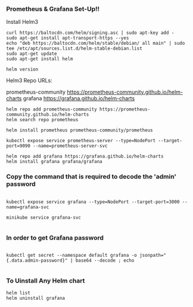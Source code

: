 ### Prometheus & Grafana Set-Up!!

Install Helm3 <br>
```
curl https://baltocdn.com/helm/signing.asc | sudo apt-key add -
sudo apt-get install apt-transport-https --yes
echo "deb https://baltocdn.com/helm/stable/debian/ all main" | sudo tee /etc/apt/sources.list.d/helm-stable-debian.list
sudo apt-get update
sudo apt-get install helm

helm version
```
Helm3 Repo URLs:

prometheus-community    https://prometheus-community.github.io/helm-charts
grafana                 https://grafana.github.io/helm-charts


```
helm repo add prometheus-community https://prometheus-community.github.io/helm-charts
helm search repo prometheus

helm install prometheus prometheus-community/prometheus 
	
kubectl expose service prometheus-server --type=NodePort --target-port=9090 --name=prometheus-server-svc

helm repo add grafana https://grafana.github.io/helm-charts
helm install grafana grafana/grafana

```

### Copy the command that is required to decode the 'admin' password<br>


```

kubectl expose service grafana --type=NodePort --target-port=3000 --name=grafana-svc

minikube service grafana-svc


```

### In order to get Grafana password <br>


```

kubectl get secret --namespace default grafana -o jsonpath="{.data.admin-password}" | base64 --decode ; echo


```

### To Uinstall Any Helm chart <br>


```
helm list
helm uninstall grafana

```
